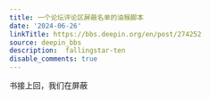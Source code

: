 ```yaml
---
title: 一个论坛评论区屏蔽名单的油猴脚本
date: '2024-06-26'
linkTitle: https://bbs.deepin.org/en/post/274252
source: deepin_bbs
description:  fallingstar-ten 
disable_comments: true
---
```

书接上回，我们在屏蔽

